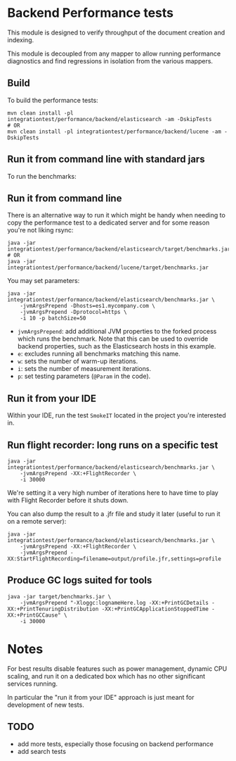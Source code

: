 # Backend Performance tests

This module is designed to verify throughput of the document creation and indexing.

This module is decoupled from any mapper to allow running performance diagnostics
and find regressions in isolation from the various mappers.

## Build

To build the performance tests:

```
mvn clean install -pl integrationtest/performance/backend/elasticsearch -am -DskipTests
# OR
mvn clean install -pl integrationtest/performance/backend/lucene -am -DskipTests
```

## Run it from command line with standard jars

To run the benchmarks:

## Run it from command line

There is an alternative way to run it which might be handy when needing to copy the
performance test to a dedicated server and for some reason you're not liking rsync:

```
java -jar integrationtest/performance/backend/elasticsearch/target/benchmarks.jar
# OR
java -jar integrationtest/performance/backend/lucene/target/benchmarks.jar
```

You may set parameters:

```
java -jar integrationtest/performance/backend/elasticsearch/benchmarks.jar \
    -jvmArgsPrepend -Dhosts=es1.mycompany.com \
    -jvmArgsPrepend -Dprotocol=https \
    -i 10 -p batchSize=50
```

* `jvmArgsPrepend`: add additional JVM properties to the forked process which runs the benchmark.
Note that this can be used to override backend properties, such as the Elasticsearch hosts in this example.
* `e`: excludes running all benchmarks matching this name.
* `w`: sets the number of warm-up iterations.
* `i`: sets the number of measurement iterations.
* `p`: set testing parameters (`@Param` in the code).

## Run it from your IDE

Within your IDE, run the test `SmokeIT` located in the project you're interested in.

## Run flight recorder: long runs on a specific test

```
java -jar integrationtest/performance/backend/elasticsearch/benchmarks.jar \
    -jvmArgsPrepend -XX:+FlightRecorder \
    -i 30000
```

We're setting it a very high number of iterations here to have time to play with
Flight Recorder before it shuts down.

You can also dump the result to a .jfr file and study it later (useful to run it on a remote server):

```
java -jar integrationtest/performance/backend/elasticsearch/benchmarks.jar \
    -jvmArgsPrepend -XX:+FlightRecorder \
    -jvmArgsPrepend -XX:StartFlightRecording=filename=output/profile.jfr,settings=profile
```

## Produce GC logs suited for tools

```
java -jar target/benchmarks.jar \
    -jvmArgsPrepend "-Xloggc:lognameHere.log -XX:+PrintGCDetails -XX:+PrintTenuringDistribution -XX:+PrintGCApplicationStoppedTime -XX:+PrintGCCause" \
    -i 30000
```

# Notes

For best results disable features such as power management, dynamic CPU scaling,
and run it on a dedicated box which has no other significant services running.

In particular the "run it from your IDE" approach is just meant for development of new tests.

## TODO

- add more tests, especially those focusing on backend performance
- add search tests
